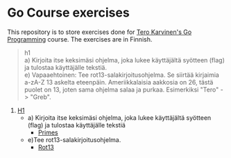 # Go Course exercises
This repository is to store exercises done for [Tero Karvinen's Go Programming](http://terokarvinen.com/2020/go-programming-course-2020-w22/#laksyt) course.
The exercises are in Finnish.

>h1<br>
>a) Kirjoita itse keksimäsi ohjelma, joka lukee käyttäjältä syötteen (flag) ja tulostaa käyttäjälle tekstiä.<br>
>e) Vapaaehtoinen: Tee rot13-salakirjoitusohjelma. Se siirtää kirjaimia a-zA-Z 13 askelta eteenpäin. Ameriikkalaisia aakkosia on 26, tästä puolet on 13, joten sama ohjelma salaa ja purkaa. Esimerkiksi "Tero" -> "Greb".<br>

1. [H1](H1/)
	* a) Kirjoita itse keksimäsi ohjelma, joka lukee käyttäjältä syötteen (flag) ja tulostaa käyttäjälle tekstiä
		* [Primes](H1/Primes/)
	* e)Tee rot13-salakirjoitusohjelma.
		* [Rot13](H1/Rot13/)
